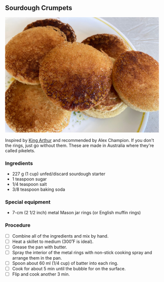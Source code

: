 ## Sourdough Crumpets

![](images/crumpets.jpg)

Inspired by [King Arthur](https://www.kingarthurbaking.com/recipes/sourdough-crumpets-recipe) and recommended by Alex Champion. If you don't the rings, just go without them. These are made in Australia where they're called pikelets.

### Ingredients

- 227 g (1 cup) unfed/discard sourdough starter
- 1 teaspoon sugar
- 1/4 teaspoon salt
- 3/8 teaspoon baking soda

### Special equipment

- 7-cm (2 1/2 inch) metal Mason jar rings (or English muffin rings)

### Procedure

- [ ] Combine all of the ingredients and mix by hand.
- [ ] Heat a skillet to medium (300˚F is ideal).
- [ ] Grease the pan with butter.
- [ ] Spray the interior of the metal rings with non-stick cooking spray and arrange them in the pan.
- [ ] Spoon about 60 ml (1/4 cup) of batter into each ring.
- [ ] Cook for about 5 min until the bubble for on the surface.
- [ ] Flip and cook another 3 min. 
